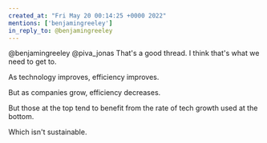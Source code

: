 ```yaml
---
created_at: "Fri May 20 00:14:25 +0000 2022"
mentions: ['benjamingreeley']
in_reply_to: @benjamingreeley
---
```


@benjamingreeley @piva_jonas That's a good thread. I think that's what we need to get to.

As technology improves, efficiency improves.

But as companies grow, efficiency decreases.

But those at the top tend to benefit from the rate of tech growth used at the bottom.

Which isn't sustainable.